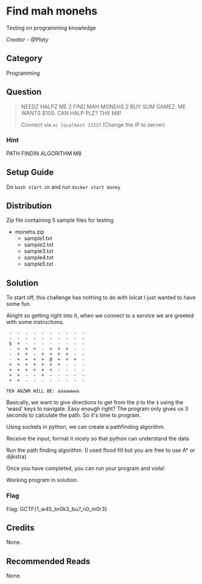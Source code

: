 # Find mah monehs
Testing on programming knowledge

<i>Creator - @Platy</i>

## Category
Programming

## Question
>NEEDZ HALPZ ME 2 FIND MAH MONEHS 2 BUY SUM GAMEZ. ME WANTS $100. CAN HALP PLZ? THX M8!
>
>Connect via `nc localhost 13337` (Change the IP to server)

### Hint
PATH FINDIN ALGORITHM M8

## Setup Guide
Do `bash start.sh` and run `docker start money`

## Distribution
Zip file containing 5 sample files for testing
- monehs.zip
  - sample1.txt
  - sample2.txt
  - sample3.txt
  - sample4.txt
  - sample5.txt

## Solution
To start off, this challenge has nothing to do with lolcat I just wanted to have some fun.

Alright so getting right into it, when we connect to a service we are greeted with some instructions.

```
 -  -  -  -  -  -  -  -  -  - 
 -  -  -  -  -  -  -  -  -  - 
 $  +  -  -  -  -  -  -  -  - 
 -  +  +  +  -  +  +  +  -  - 
 -  +  +  -  +  +  +  +  -  - 
 -  +  +  +  +  @  +  +  +  - 
 +  +  +  +  +  +  +  -  -  - 
 +  +  +  +  +  +  -  -  -  - 
 +  +  -  -  +  -  -  -  -  - 
 +  +  -  -  -  -  -  -  -  -

TEH ANZWR WILL BE: aaaawwwa
```
Basically, we want to give directions to get from the `@` to the `$` using the 'wasd' keys to navigate. Easy enough right? The program only gives us 3 seconds to calculate the path. So it's time to program.

Using sockets in python, we can create a pathfinding algorithm.

Receive the input, format it nicely so that python can understand the data

Run the path finding algorithm. (I used flood fill but you are free to use A* or dijkstra)

Once you have completed, you can run your program and voila!

Working program in solution.

### Flag
Flag: GCTF{1_w45_br0k3_bu7_n0_m0r3}

## Credits
None.

## Recommended Reads
None.
